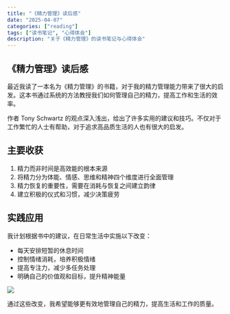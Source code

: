 ```yaml
---
title: "《精力管理》读后感"
date: "2025-04-07"
categories: ["reading"]
tags: ["读书笔记", "心得体会"]
description: "关于《精力管理》的读书笔记与心得体会"
---
```


## 《精力管理》读后感

最近我读了一本名为《精力管理》的书籍，对于我的精力管理能力带来了很大的启发。这本书通过系统的方法教授我们如何管理自己的精力，提高工作和生活的效率。

作者 Tony Schwartz 的观点深入浅出，给出了许多实用的建议和技巧。不仅对于工作繁忙的人士有帮助，对于追求高品质生活的人也有很大的启发。

## 主要收获

1. 精力而非时间是高效能的根本来源
2. 将精力分为体能、情感、思维和精神四个维度进行全面管理
3. 精力恢复的重要性，需要在消耗与恢复之间建立韵律
4. 建立积极的仪式和习惯，减少决策疲劳

## 实践应用

我计划根据书中的建议，在日常生活中实施以下改变：
- 每天安排短暂的休息时间
- 控制情绪消耗，培养积极情绪
- 提高专注力，减少多任务处理
- 明确自己的价值观和目标，提升精神能量

![](/assets/images/posts/reading/《精力管理》读后感/image.jpg)

通过这些改变，我希望能够更有效地管理自己的精力，提高生活和工作的质量。
